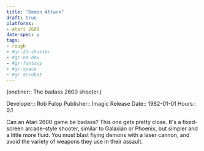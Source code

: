 ```yaml
---
title: "Demon Attack"
draft: true
platforms:
- atari 2600
date-spec: y
tags:
- rough
- #gr-2d-shooter 
- #gr-na-dev 
- #gr-fantasy 
- #gr-space 
- #gr-acrobat 
---
```


(oneliner:: The badass 2600 shooter.)

Developer:: Rob Fulop
Publisher:: Imagic
Release Date:: 1982-01-01
Hours:: 0.1

Can an Atari 2600 game be badass? This one gets pretty close. It's a fixed-screen arcade-style shooter, similar to Galaxian or Phoenix, but simpler and a little more fluid. You must blast flying demons with a laser cannon, and avoid the variety of weapons they use in their assault.